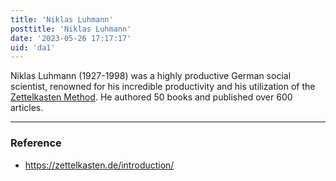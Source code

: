 ```yaml
---
title: 'Niklas Luhmann'
posttitle: 'Niklas Luhmann'
date: '2023-05-26 17:17:17'
uid: 'da1'
---
```


Niklas Luhmann (1927-1998) was a highly productive German social scientist, renowned for his incredible productivity and his utilization of the [Zettelkasten Method](./da). He authored 50 books and published over 600 articles.

---


### Reference
- <https://zettelkasten.de/introduction/>